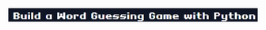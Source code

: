 # <p align="center">
#   <img src="./src/heading.png" alt="Build a Word Guessing Game with Python" width="700">
# </p>